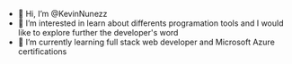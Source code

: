 - 👋 Hi, I’m @KevinNunezz
- 👀 I’m interested in learn about differents programation tools and I would like to explore further the developer's word  
- 🌱 I’m currently learning full stack web developer and Microsoft Azure certifications 


<!---
KevinNunezz/KevinNunezz is a ✨ special ✨ repository because its `README.md` (this file) appears on your GitHub profile.
You can click the Preview link to take a look at your changes.
--->
